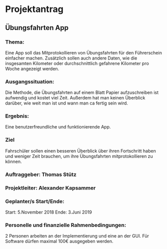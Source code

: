 # Projektantrag
## Übungsfahrten App

### Thema:
Eine App soll das Mitprotokollieren von Übungsfahrten für den Führerschein einfacher machen. Zusätzlich sollen auch andere Daten, wie die insgesamten Kilometer oder durchschnittlich gefahrene Kilometer pro Woche angezeigt werden.

### Ausgangssituation:
Die Methode, die Übungsfahrten auf einem Blatt Papier aufzuschreiben ist aufwendig und kostet viel Zeit. Außerdem hat man keinen Überblick darüber, wie weit man ist und wann man ca fertig sein wird.

### Ergebnis:
Eine benutzerfreundliche und funktionierende App.

### Ziel
Fahrschüler sollen einen besseren Überblick über ihren Fortschritt haben und weniger Zeit brauchen, um ihre Übungsfahrten mitprotokollieren zu können.

### Auftraggeber: Thomas Stütz
### Projektleiter: Alexander Kapsammer

### Geplanter/s Start/Ende:
Start: 5.November 2018
Ende: 3.Juni 2019

### Personelle und finanzielle Rahmenbedingungen:
2 Personen arbeiten an der Implementierung und eine an der GUI.
Für Software dürfen maximal 100€ ausgegeben werden.
